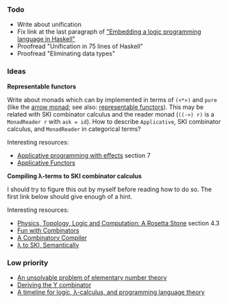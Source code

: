 ### Todo

- Write about unification
- Fix link at the last paragraph of ["Embedding a logic programming language in Haskell"][6]
- Proofread "Unification in 75 lines of Haskell"
- Proofread "Eliminating data types"

### Ideas

**Representable functors**

Write about monads which can by implemented in terms of `(<*>)` and `pure` (like the [arrow monad][1]; see also: [representable functors][2]). This may be related with SKI combinator calculus and the reader monad (`((->) r)` is a `MonadReader r` with `ask = id`). How to describe `Applicative`, SKI combinator calculus, and `MonadReader` in categorical terms?

Interesting resources:
- [Applicative programming with effects][11] section 7
- [Applicative Functors][12]

**Compiling λ-terms to SKI combinator calculus**

I should try to figure this out by myself before reading how to do so. The first link below should give enough of a hint.

Interesting resources:
- [Physics, Topology, Logic and Computation: A Rosetta Stone][7] section 4.3
- [Fun with Combinators][9]
- [A Combinatory Compiler][8]
- [λ to SKI, Semantically][10]

### Low priority
- [An unsolvable problem of elementary number theory][3]
- [Deriving the Y combinator][4]
- [A timeline for logic, λ-calculus, and programming language theory][5]

[1]: https://pedrominicz.github.io/arrow
[2]: https://funprog.zulipchat.com/#narrow/stream/201385-Haskell/topic/Arrow.20monad.20and.20SK.20calculus/near/212781408
[3]: https://www.ics.uci.edu/~lopes/teaching/inf212W12/readings/church.pdf
[4]: https://homes.cs.washington.edu/~sorawee/en/blog/2017/10-05-deriving-Y.html
[5]: http://fm.csl.sri.com/SSFT15/Timeline.pages.pdf
[6]: https://pedrominicz.github.io/logic
[7]: https://arxiv.org/pdf/0903.0340.pdf
[8]: http://www-cs-students.stanford.edu/~blynn/lambda/sk.html
[9]: https://doisinkidney.com/posts/2020-10-17-ski.html
[10]: http://okmij.org/ftp/tagless-final/ski.pdf
[11]: http://www.staff.city.ac.uk/~ross/papers/Applicative.pdf
[12]: https://bartoszmilewski.com/2017/02/06/applicative-functors/
